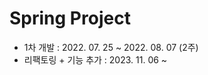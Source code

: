 # Spring Project

  - 1차 개발 : 2022. 07. 25 ~ 2022. 08. 07 (2주)
  - 리팩토링 + 기능 추가 : 2023. 11. 06 ~   

<!-- 
## E-R Diagram

https://www.erdcloud.com/d/2xA9vhtHLcpoqMCcC
![erd 그릿지](https://user-images.githubusercontent.com/81500474/184348347-192762fa-4d33-48ec-a442-6b6bbe8a728d.png)


## 폴더 구조  

![image](https://user-images.githubusercontent.com/81500474/183300197-039f8bd7-c4db-462b-a189-7eb89177e2fa.png)

## 사용 기술

- Spring boot <br>
- Spring Data Jpa <br>
- Swagger <br>
- AWS RDS <br>
- AWS EC2 <br>


## 이슈 해결
1. user은 이미 MySQL에 예약어로 존재 <br>
org.hibernate.tool.schema.spi.commandacceptanceexception: error executing ddl "create user...... 

-->
